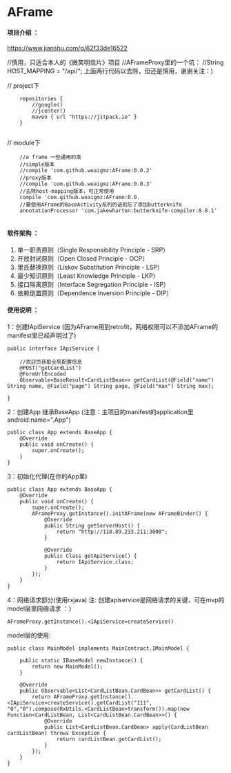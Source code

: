 # AFrame

#### 项目介绍 ：
https://www.jianshu.com/p/62f33de16522

//慎用，只适合本人的《微笑明信片》项目
//AFrameProxy里的一个坑：
//String HOST_MAPPING = "/api/";
上面两行代码以去除，但还是慎用，谢谢关注：)

// project下
```
    repositories {
        //google()
        //jcenter()
        maven { url "https://jitpack.io" }
    }
    
```
// module下
```
    //a frame 一些通用的类
    //simple版本
    //compile 'com.github.woaigmz:AFrame:0.0.2'
    //proxy版本
    //compile 'com.github.woaigmz:AFrame:0.0.3'
    //去除host-mapping版本，可正常使用
    compile 'com.github.woaigmz:AFrame:0.0.
    //要使用AFrame的BaseActivity系列的话别忘了添加butterknife
    annotationProcessor 'com.jakewharton:butterknife-compiler:8.8.1'
    
```

#### 软件架构 ：

1. 单一职责原则（Single Responsibility Principle - SRP）
2. 开放封闭原则（Open Closed Principle - OCP）
3. 里氏替换原则（Liskov Substitution Principle - LSP）
4. 最少知识原则（Least Knowledge Principle - LKP）
5. 接口隔离原则（Interface Segregation Principle - ISP）
6. 依赖倒置原则（Dependence Inversion Principle - DIP）


#### 使用说明 ：

1：创建IApiService (因为AFrame用到retrofit，网络权限可以不添加AFrame的manifest里已经声明过了)
```
public interface IApiService {

    //欢迎页获取全局配置信息
    @POST("getCardList")
    @FormUrlEncoded
    Observable<BaseResult<CardListBean>> getCardList(@Field("name") String name, @Field("page") String page, @Field("max") String max);

}

```
2：创建App 继承BaseApp (注意：主项目的manifest的application里android:name=".App")
```
public class App extends BaseApp {
    @Override
    public void onCreate() {
        super.onCreate();
    }
}

```
3：初始化代理(在你的App里)
```
public class App extends BaseApp {
    @Override
    public void onCreate() {
        super.onCreate();
        AFrameProxy.getInstance().initAFrame(new AFrameBinder() {
            @Override
            public String getServerHost() {
                return "http://118.89.233.211:3000";
            }

            @Override
            public Class getApiService() {
                return IApiService.class;
            }
        });
    }
}

```
4：网络请求部分(使用rxjava)
注: 创建apiservice是网络请求的关键，可在mvp的model层里网络请求 ：）
```
AFrameProxy.getInstance().<IApiService>createService() 

```

model层的使用:
```
public class MainModel implements MainContract.IMainModel {

    public static IBaseModel newInstance() {
        return new MainModel();
    }

    @Override
    public Observable<List<CardListBean.CardBean>> getCardList() {
        return AFrameProxy.getInstance().<IApiService>createService().getCardList("111", "0","0").compose(RxUtils.<CardListBean>transform()).map(new Function<CardListBean, List<CardListBean.CardBean>>() {
            @Override
            public List<CardListBean.CardBean> apply(CardListBean cardListBean) throws Exception {
                return cardListBean.getCardList();
            }
        });
    }
}

```



